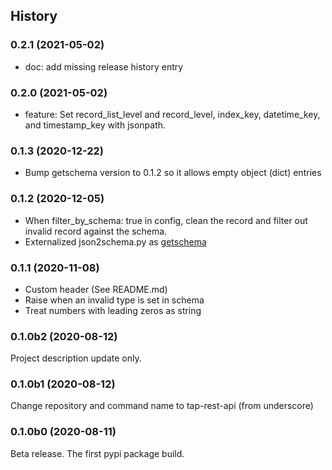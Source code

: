## History

### 0.2.1 (2021-05-02)

- doc: add missing release history entry

### 0.2.0 (2021-05-02)

- feature: Set record_list_level and record_level, index_key, datetime_key, and timestamp_key with jsonpath.

### 0.1.3 (2020-12-22)

- Bump getschema version to 0.1.2 so it allows empty object (dict) entries

### 0.1.2 (2020-12-05)

- When filter_by_schema: true in config, clean the record and filter out
  invalid record against the schema.
- Externalized json2schema.py as [getschema](https://pypi.org/project/getschema/)

### 0.1.1 (2020-11-08)

- Custom header (See README.md)
- Raise when an invalid type is set in schema
- Treat numbers with leading zeros as string

### 0.1.0b2 (2020-08-12)

Project description update only.

### 0.1.0b1 (2020-08-12)

Change repository and command name to tap-rest-api (from underscore)

### 0.1.0b0 (2020-08-11)

Beta release. The first pypi package build.
